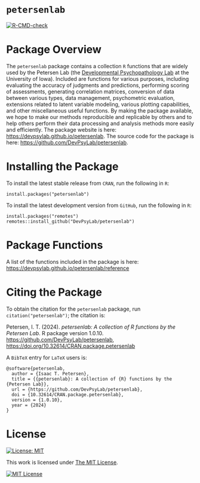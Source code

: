 # `petersenlab`

<!-- badges: start -->
  [![R-CMD-check](https://github.com/DevPsyLab/petersenlab/actions/workflows/R-CMD-check.yaml/badge.svg)](https://github.com/DevPsyLab/petersenlab/actions/workflows/R-CMD-check.yaml)
  <!-- badges: end -->

# Package Overview

The `petersenlab` package contains a collection `R` functions that are widely used by the Petersen Lab (the [Developmental Psychopathology Lab](https://developmental-psychopathology.lab.uiowa.edu) at the University of Iowa).
Included are functions for various purposes, including evaluating the accuracy of judgments and predictions, performing scoring of assessments, generating correlation matrices, conversion of data between various types, data management, psychometric evaluation, extensions related to latent variable modeling, various plotting capabilities, and other miscellaneous useful functions.
By making the package available, we hope to make our methods reproducible and replicable by others and to help others perform their data processing and analysis methods more easily and efficiently.
The package website is here: https://devpsylab.github.io/petersenlab.
The source code for the package is here: https://github.com/DevPsyLab/petersenlab.

# Installing the Package

To install the latest stable release from `CRAN`, run the following in `R`:

```
install.packages("petersenlab")
```

To install the latest development version from `GitHub`, run the following in `R`:

```
install.packages("remotes")
remotes::install_github("DevPsyLab/petersenlab")
```

# Package Functions

A list of the functions included in the package is here: https://devpsylab.github.io/petersenlab/reference

# Citing the Package

To obtain the citation for the `petersenlab` package, run `citation("petersenlab")`; the citation is:

Petersen, I. T. (2024). *petersenlab: A collection of R functions by the Petersen Lab*. R package version 1.0.10. https://github.com/DevPsyLab/petersenlab, https://doi.org/10.32614/CRAN.package.petersenlab

A `BibTeX` entry for `LaTeX` users is:
```
@software{petersenlab,
  author = {Isaac T. Petersen},
  title = {{petersenlab}: A collection of {R} functions by the {Petersen Lab}},
  url = {https://github.com/DevPsyLab/petersenlab},
  doi = {10.32614/CRAN.package.petersenlab},
  version = {1.0.10},
  year = {2024}
}
```

# License

[![License: MIT][mit-shield]][mit]

This work is licensed under [The MIT License][mit].

[![MIT License][mit-image]][mit]

[mit]: https://opensource.org/licenses/MIT
[mit-image]: https://upload.wikimedia.org/wikipedia/commons/0/0b/License_icon-mit-2.svg
[mit-shield]: https://img.shields.io/badge/License-MIT-blue.svg
